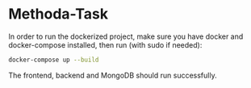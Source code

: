 # Methoda-Task

In order to run the dockerized project, make sure you have docker and docker-compose installed, then run (with sudo if needed):

```bash
docker-compose up --build
```

The frontend, backend and MongoDB should run successfully.